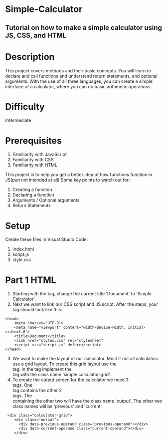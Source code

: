 # Simple-Calculator
Tutorial on how to make a simple calculator using JS, CSS, and HTML
-------------

# Description
This project covers methods and their basic concepts. You will learn to declare and call functions and understand return statements, and optional arguments. With the use of all three languages, you can create a simple interface of a calculator, where you can do basic arithmetic operations.

# Difficulty
Intermediate

# Prerequisites
1. Familiarity with JavaScript
2. Familiarity with CSS
3. Familiarity with HTML

This project is to help you get a better idea of how functions function in JS(pun not intended at all)
Some key points to watch out for:
1. Creating a function
2. Declaring a function
3. Arguments / Optional arguments
4. Return Statements

# Setup
Create these files in Visual Studio Code:
1. index.html
2. script.js
3. style.css

# Part 1 HTML
1. Starting with the <head> tag, change the current title 'Document' to 'Simple Calculator'.
2. Next we want to link our CSS script and JS script. After the steps, your <head> tag should look like this:
```
<head>
    <meta charset="UTF-8">
    <meta name="viewport" content="width=device-width, initial-scale=1.0">
    <title>Document</title>
    <link href="styles.css" rel="stylesheet"
    <script src="script.js" defer></script>
</head>
```
3. We want to make the layout of our calculator. Most if not all calculators use a grid layout. To create this grid layout use the <div> tag. In the <body> tag implement the <div> tag with the class name 'simple calculator-grid'.
4. To create the output screen for the calculator we need 3 <div> tags. One <div> tag contains the other 2 <div> tags. The <div> containing the other two will have the class name 'output'. The other two class names will be 'previous' and 'current'.
```
 <div class="calculator-grid">
    <div class="output">
      <div data-previous-operand class="previous-operand"></div>
      <div data-current-operand class="current-operand"></div>
    </div>
```

